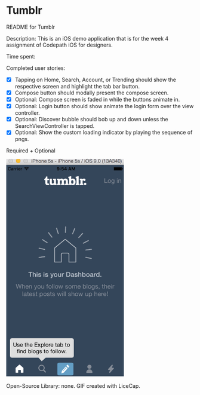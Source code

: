 # Tumblr

README for Tumblr

Description:
This is an iOS demo application that is for the week 4 assignment of Codepath iOS for designers.

Time spent: 

Completed user stories:

* [x] Tapping on Home, Search, Account, or Trending should show the respective screen and highlight the tab bar button.
* [x] Compose button should modally present the compose screen.
* [x] Optional: Compose screen is faded in while the buttons animate in.
* [x] Optional: Login button should show animate the login form over the view controller.
* [x] Optional: Discover bubble should bob up and down unless the SearchViewController is tapped.
* [x] Optional: Show the custom loading indicator by playing the sequence of pngs.

Required + Optional

![Video Walkthrough](tumblr.gif?raw=true)


Open-Source Library: none.
GIF created with LiceCap.








